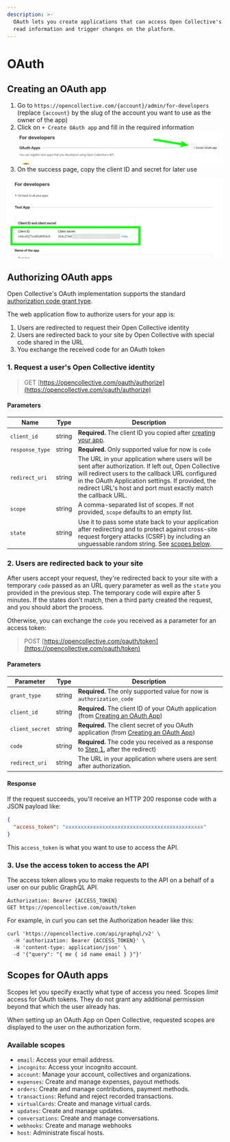 ```yaml
---
description: >-
  OAuth lets you create applications that can access Open Collective's API to
  read information and trigger changes on the platform.
---
```


# OAuth

## Creating an OAuth app

1. Go to `https://opencollective.com/{account}/admin/for-developers` (replace `{account}` by the slug of the account you want to use as the owner of the app)
2. Click on `+ Create OAuth app` and fill in the required information\
   <img src="../.gitbook/assets/image (53).png" alt="" data-size="original">
3. On the success page, copy the client ID and secret for later use

![](<../.gitbook/assets/image (47).png>)

## Authorizing OAuth apps

Open Collective's OAuth implementation supports the standard [authorization code grant type](https://tools.ietf.org/html/rfc6749#section-4.1).

The web application flow to authorize users for your app is:

1. Users are redirected to request their Open Collective identity
2. Users are redirected back to your site by Open Collective with special code shared in the URL
3. You exchange the received code for an OAuth token

### 1. Request a user's Open Collective identity

> GET [https://opencollective.com/oauth/authorize](https://opencollective.com/oauth/authorize)

#### **Parameters**

| Name            | Type   | Description                                                                                                                                                                                                                                                                     |
| --------------- | ------ | ------------------------------------------------------------------------------------------------------------------------------------------------------------------------------------------------------------------------------------------------------------------------------- |
| `client_id`     | string | **Required.** The client ID you copied after [creating your app](oauth.md#creating-an-oauth-app).                                                                                                                                                                               |
| `response_type` | string | **Required.** Only supported value for now is `code`                                                                                                                                                                                                                            |
| `redirect_uri`  | string | The URL in your application where users will be sent after authorization. If left out, Open Collective will redirect users to the callback URL configured in the OAuth Application settings. If provided, the redirect URL's host and port must exactly match the callback URL. |
| `scope`         | string | A comma-separated list of scopes. If not provided, `scope` defaults to an empty list.                                                                                                                                                                                           |
| `state`         | string | Use it to pass some state back to your application after redirecting and to protect against cross-site request forgery attacks (CSRF) by including an unguessable random string. See [scopes below](oauth.md#scopes-for-oauth-apps).                                            |

### 2. Users are redirected back to your site

After users accept your request, they're redirected back to your site with a temporary `code` passed as an URL query parameter as well as the `state` you provided in the previous step. The temporary code will expire after 5 minutes. If the states don't match, then a third party created the request, and you should abort the process.

Otherwise, you can exchange the `code` you received as a parameter for an access token:

> POST [https://opencollective.com/oauth/token](https://opencollective.com/oauth/token)

#### Parameters

| Parameter       | Type   | Description                                                                                                                              |
| --------------- | ------ | ---------------------------------------------------------------------------------------------------------------------------------------- |
| `grant_type`    | string | **Required.** The only supported value for now is `authorization_code`                                                                   |
| `client_id`     | string | **Required.** The client ID of your OAuth application (from [Creating an OAuth App](oauth.md#creating-an-oauth-app))                     |
| `client_secret` | string | **Required.** The client secret of you OAuth application (from [Creating an OAuth App](oauth.md#creating-an-oauth-app))                  |
| `code`          | string | **Required.** The code you received as a response to [Step 1](oauth.md#1.-request-a-users-open-collective-identity), after the redirect) |
| `redirect_uri`  | string | The URL in your application where users are sent after authorization.                                                                    |

#### Response

If the request succeeds, you'll receive an HTTP 200 response code with a JSON payload like:

```json
{
  "access_token": "xxxxxxxxxxxxxxxxxxxxxxxxxxxxxxxxxxxxxxxxxxxxx"
}
```

This `access_token` is what you want to use to access the API.

### 3. Use the access token to access the API

The access token allows you to make requests to the API on a behalf of a user on our public GraphQL API.

```
Authorization: Bearer {ACCESS_TOKEN}
GET https://opencollective.com/oauth/token
```

For example, in curl you can set the Authorization header like this:

```shell
curl 'https://opencollective.com/api/graphql/v2' \
  -H 'authorization: Bearer {ACCESS_TOKEN}' \
  -H 'content-type: application/json' \
  -d '{"query": "{ me { id name email } }"}'
```

## Scopes for OAuth apps

Scopes let you specify exactly what type of access you need. Scopes _limit_ access for OAuth tokens. They do not grant any additional permission beyond that which the user already has.

When setting up an OAuth App on Open Collective, requested scopes are displayed to the user on the authorization form.

### Available scopes

* `email`: Access your email address.
* `incognito`: Access your incognito account.
* `account`: Manage your account, collectives and organizations.
* `expenses`: Create and manage expenses, payout methods.
* `orders`: Create and manage contributions, payment methods.
* `transactions`: Refund and reject recorded transactions.
* `virtualCards`: Create and manage virtual cards.
* `updates`: Create and manage updates.
* `conversations`: Create and manage conversations.
* `webhooks`: Create and manage webhooks
* `host`: Administrate fiscal hosts.
